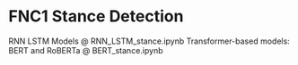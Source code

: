# FNC1 Stance Detection

RNN LSTM Models @ RNN_LSTM_stance.ipynb
Transformer-based models: BERT and RoBERTa @ BERT_stance.ipynb

